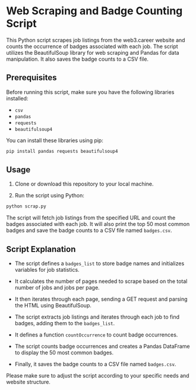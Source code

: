 # Web Scraping and Badge Counting Script

This Python script scrapes job listings from the web3.career website and counts the occurrence of badges associated with each job. The script utilizes the BeautifulSoup library for web scraping and Pandas for data manipulation. It also saves the badge counts to a CSV file.

## Prerequisites

Before running this script, make sure you have the following libraries installed:

- `csv`
- `pandas`
- `requests`
- `beautifulsoup4`

You can install these libraries using pip:

```bash
pip install pandas requests beautifulsoup4
```

## Usage

1. Clone or download this repository to your local machine.

2. Run the script using Python:

```bash
python scrap.py
```

The script will fetch job listings from the specified URL and count the badges associated with each job. It will also print the top 50 most common badges and save the badge counts to a CSV file named `badges.csv`.

## Script Explanation

- The script defines a `badges_list` to store badge names and initializes variables for job statistics.

- It calculates the number of pages needed to scrape based on the total number of jobs and jobs per page.

- It then iterates through each page, sending a GET request and parsing the HTML using BeautifulSoup.

- The script extracts job listings and iterates through each job to find badges, adding them to the `badges_list`.

- It defines a function `countOccurrence` to count badge occurrences.

- The script counts badge occurrences and creates a Pandas DataFrame to display the 50 most common badges.

- Finally, it saves the badge counts to a CSV file named `badges.csv`.

Please make sure to adjust the script according to your specific needs and website structure.